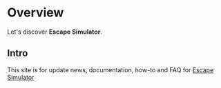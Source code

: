 # Overview

Let's discover **Escape Simulator**.

## Intro

This site is for update news, documentation, how-to and FAQ for [Escape Simulator](https://store.steampowered.com/app/1435790/Escape_Simulator/)